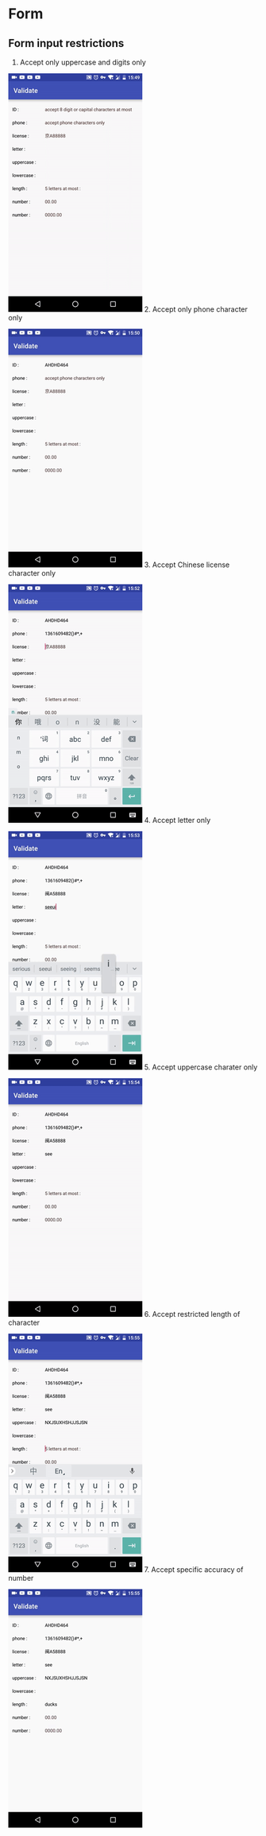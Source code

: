 # Form
## Form input restrictions
1. Accept only uppercase and digits only

  ![Accept only uppercase and digits only](example/2017_06_09_15_49_14.gif)
2. Accept only phone character only

  ![Accept only phone character only](example/2017_06_09_15_50_38.gif)
3. Accept Chinese license character only

  ![Accept Chinese license character only](example/2017_06_09_15_52_01.gif)
4. Accept letter only

  ![Accept letter only](example/2017_06_09_15_53_48.gif)
5. Accept uppercase charater only

  ![Accept uppercase charater only](example/2017_06_09_15_54_31.gif)
6. Accept restricted length of character

  ![Accept restricted length of character](example/2017_06_09_15_55_14.gif)
7. Accept specific accuracy of number

  ![Accept specific accuracy of number](example/2017_06_09_15_55_49.gif)


